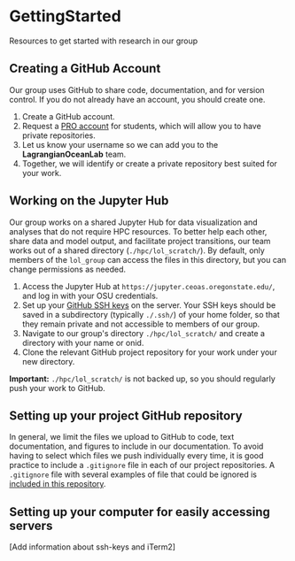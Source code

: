 # GettingStarted
Resources to get started with research in our group

## Creating a GitHub Account
Our group uses GitHub to share code, documentation, and for version control. If you do not already have an account, you should create one. 

1. Create a GitHub account.
2. Request a [PRO account](https://education.github.com/discount_requests/application) for students, which will allow you to have private repositories.
3. Let us know your username so we can add you to the **LagrangianOceanLab** team.
4. Together, we will identify or create a private repository best suited for your work.

## Working on the Jupyter Hub
Our group works on a shared Jupyter Hub for data visualization and analyses that do not require HPC resources. To better help each other, share data and model output, and facilitate project transitions, our team works out of a shared directory (`./hpc/lol_scratch/`). By default, only members of the `lol_group` can access the files in this directory, but you can change permissions as needed. 
1. Access the Jupyter Hub at `https://jupyter.ceoas.oregonstate.edu/`, and log in with your OSU credentials.
2. Set up your [GitHub SSH keys](https://docs.github.com/en/authentication/connecting-to-github-with-ssh/generating-a-new-ssh-key-and-adding-it-to-the-ssh-agent) on the server. Your SSH keys should be saved in a subdirectory (typically `./.ssh/`) of your home folder, so that they remain private and not accessible to members of our group.
3. Navigate to our group's directory `./hpc/lol_scratch/` and create a directory with your name or onid.
4. Clone the relevant GitHub project repository for your work under your new directory.

**Important:** `./hpc/lol_scratch/` is not backed up, so you should regularly push your work to GitHub.

## Setting up your project GitHub repository
In general, we limit the files we upload to GitHub to code, text documentation, and figures to include in our documentation. To avoid having to select which files we push individually every time, it is good practice to include a `.gitignore` file in each of our project repositories. A `.gitignore` file with several examples of file that could be ignored is [included in this repository](https://github.com/LagrangianOceanLab/GettingStarted/blob/main/.gitignore).

## Setting up your computer for easily accessing servers
[Add information about ssh-keys and iTerm2]

